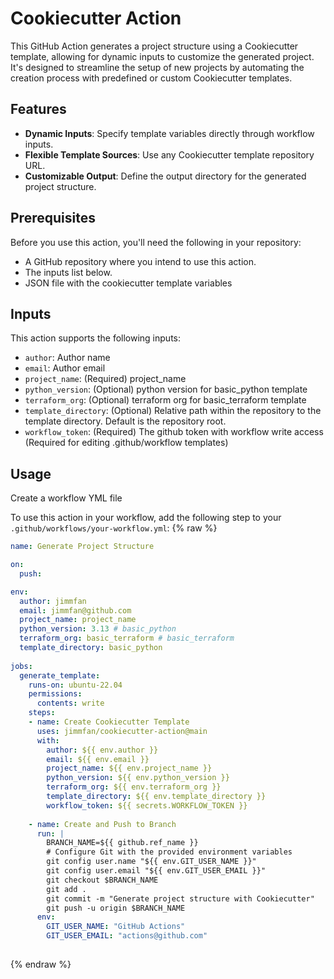 # Cookiecutter Action

This GitHub Action generates a project structure using a Cookiecutter template, allowing for dynamic inputs to customize the generated project. It's designed to streamline the setup of new projects by automating the creation process with predefined or custom Cookiecutter templates.

## Features

- **Dynamic Inputs**: Specify template variables directly through workflow inputs.
- **Flexible Template Sources**: Use any Cookiecutter template repository URL.
- **Customizable Output**: Define the output directory for the generated project structure.

## Prerequisites

Before you use this action, you'll need the following in your repository:
- A GitHub repository where you intend to use this action.
- The inputs list below.
- JSON file with the cookiecutter template variables

## Inputs

This action supports the following inputs:
- `author`: Author name
- `email`: Author email
- `project_name`: (Required) project_name
- `python_version`: (Optional) python version for basic_python template
- `terraform_org`: (Optional) terraform org for basic_terraform template
- `template_directory`: (Optional) Relative path within the repository to the template directory. Default is the repository root.
- `workflow_token`: (Required) The github token with workflow write access (Required for editing .github/workflow templates)

## Usage
Create a workflow YML file

To use this action in your workflow, add the following step to your `.github/workflows/your-workflow.yml`:
{% raw %}
```yaml
name: Generate Project Structure

on:
  push:

env:
  author: jimmfan
  email: jimmfan@github.com
  project_name: project_name
  python_version: 3.13 # basic_python
  terraform_org: basic_terraform # basic_terraform
  template_directory: basic_python
  
jobs:
  generate_template:
    runs-on: ubuntu-22.04
    permissions:
      contents: write
    steps:
    - name: Create Cookiecutter Template
      uses: jimmfan/cookiecutter-action@main
      with:
        author: ${{ env.author }}
        email: ${{ env.email }}
        project_name: ${{ env.project_name }}
        python_version: ${{ env.python_version }}
        terraform_org: ${{ env.terraform_org }}
        template_directory: ${{ env.template_directory }}
        workflow_token: ${{ secrets.WORKFLOW_TOKEN }}
        
    - name: Create and Push to Branch
      run: |
        BRANCH_NAME=${{ github.ref_name }}
        # Configure Git with the provided environment variables
        git config user.name "${{ env.GIT_USER_NAME }}"
        git config user.email "${{ env.GIT_USER_EMAIL }}"
        git checkout $BRANCH_NAME
        git add .
        git commit -m "Generate project structure with Cookiecutter"
        git push -u origin $BRANCH_NAME
      env:
        GIT_USER_NAME: "GitHub Actions"
        GIT_USER_EMAIL: "actions@github.com"
        
```
{% endraw %}        